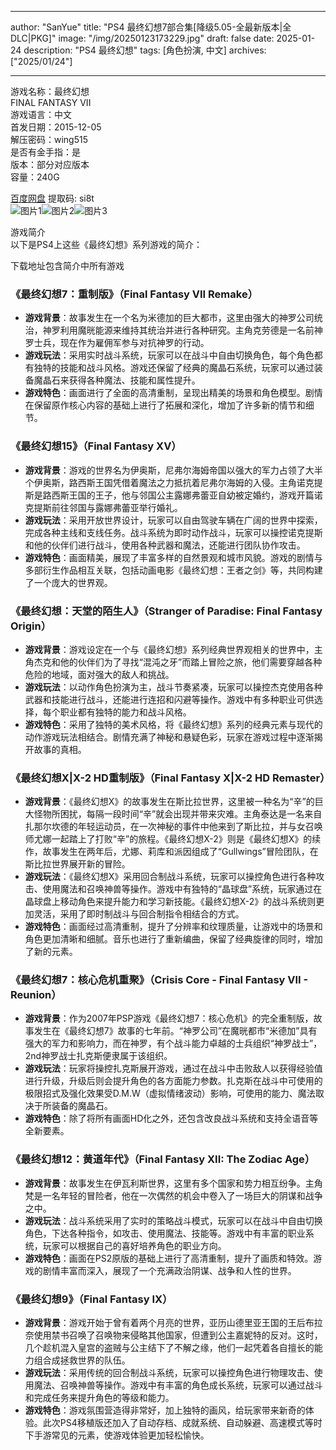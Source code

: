 
---
author: "SanYue"
title: "PS4 最终幻想7部合集[降级5.05-全最新版本|全DLC|PKG]"
image: "/img/20250123173229.jpg"
draft: false
date: 2025-01-24
description: "PS4 最终幻想"
tags: [角色扮演, 中文]
archives: ["2025/01/24"]

---

游戏名称：最终幻想   
FINAL FANTASY VII    
游戏语言：中文  
首发日期：2015-12-05  
解压密码：wing515  
是否有金手指：是  
版本：部分对应版本   
容量：240G

[百度网盘](https://pan.baidu.com/s/1-7RBI30SX99WXUhRm3nLiQ) 提取码: si8t  
![图片1](/img/0a5e6e.jpg)![图片2](/img/33d556.jpg)![图片3](/img/1ec3e2.jpg)  

游戏简介  
以下是PS4上这些《最终幻想》系列游戏的简介：

下载地址包含简介中所有游戏

### 《最终幻想7：重制版》（Final Fantasy VII Remake）
- **游戏背景**：故事发生在一个名为米德加的巨大都市，这里由强大的神罗公司统治，神罗利用魔晄能源来维持其统治并进行各种研究。主角克劳德是一名前神罗士兵，现在作为雇佣军参与对抗神罗的行动。
- **游戏玩法**：采用实时战斗系统，玩家可以在战斗中自由切换角色，每个角色都有独特的技能和战斗风格。游戏还保留了经典的魔晶石系统，玩家可以通过装备魔晶石来获得各种魔法、技能和属性提升。
- **游戏特色**：画面进行了全面的高清重制，呈现出精美的场景和角色模型。剧情在保留原作核心内容的基础上进行了拓展和深化，增加了许多新的情节和细节。

### 《最终幻想15》（Final Fantasy XV）
- **游戏背景**：游戏的世界名为伊奥斯，尼弗尔海姆帝国以强大的军力占领了大半个伊奥斯，路西斯王国凭借着魔法之力抵抗着尼弗尔海姆的入侵。主角诺克提斯是路西斯王国的王子，他与邻国公主露娜弗蕾亚自幼被定婚约，游戏开篇诺克提斯前往邻国与露娜弗蕾亚举行婚礼。
- **游戏玩法**：采用开放世界设计，玩家可以自由驾驶车辆在广阔的世界中探索，完成各种主线和支线任务。战斗系统为即时动作战斗，玩家可以操控诺克提斯和他的伙伴们进行战斗，使用各种武器和魔法，还能进行团队协作攻击。
- **游戏特色**：画面精美，展现了丰富多样的自然景观和城市风貌。游戏的剧情与多部衍生作品相互关联，包括动画电影《最终幻想：王者之剑》等，共同构建了一个庞大的世界观。

### 《最终幻想：天堂的陌生人》（Stranger of Paradise: Final Fantasy Origin）
- **游戏背景**：游戏设定在一个与《最终幻想》系列经典世界观相关的世界中，主角杰克和他的伙伴们为了寻找“混沌之牙”而踏上冒险之旅，他们需要穿越各种危险的地域，面对强大的敌人和挑战。
- **游戏玩法**：以动作角色扮演为主，战斗节奏紧凑，玩家可以操控杰克使用各种武器和技能进行战斗，还能进行连招和闪避等操作。游戏中有多种职业可供选择，每个职业都有独特的能力和战斗风格。
- **游戏特色**：采用了独特的美术风格，将《最终幻想》系列的经典元素与现代的动作游戏玩法相结合。剧情充满了神秘和悬疑色彩，玩家在游戏过程中逐渐揭开故事的真相。

### 《最终幻想X|X-2 HD重制版》（Final Fantasy X|X-2 HD Remaster）
- **游戏背景**：《最终幻想X》的故事发生在斯比拉世界，这里被一种名为“辛”的巨大怪物所困扰，每隔一段时间“辛”就会出现并带来灾难。主角泰达是一名来自扎那尔坎德的年轻运动员，在一次神秘的事件中他来到了斯比拉，并与女召唤师尤娜一起踏上了打败“辛”的旅程。《最终幻想X-2》则是《最终幻想X》的续作，故事发生在两年后，尤娜、莉库和派因组成了“Gullwings”冒险团队，在斯比拉世界展开新的冒险。
- **游戏玩法**：《最终幻想X》采用回合制战斗系统，玩家可以操控角色进行各种攻击、使用魔法和召唤神兽等操作。游戏中有独特的“晶球盘”系统，玩家通过在晶球盘上移动角色来提升能力和学习新技能。《最终幻想X-2》的战斗系统则更加灵活，采用了即时制战斗与回合制指令相结合的方式。
- **游戏特色**：画面经过高清重制，提升了分辨率和纹理质量，让游戏中的场景和角色更加清晰和细腻。音乐也进行了重新编曲，保留了经典旋律的同时，增加了新的元素。

### 《最终幻想7：核心危机重聚》（Crisis Core - Final Fantasy VII - Reunion）
- **游戏背景**：作为2007年PSP游戏《最终幻想7：核心危机》的完全重制版，故事发生在《最终幻想7》故事的七年前。“神罗公司”在魔晄都市“米德加”具有强大的军力和影响力，而在神罗，有个战斗能力卓越的士兵组织“神罗战士”，2nd神罗战士扎克斯便隶属于该组织。
- **游戏玩法**：玩家将操控扎克斯展开游戏，通过在战斗中击败敌人以获得经验值进行升级，升级后则会提升角色的各方面能力参数。扎克斯在战斗中可使用的极限招式及强化效果受D.M.W（虚拟情绪波动）影响，可使用的能力、魔法取决于所装备的魔晶石。
- **游戏特色**：除了将所有画面HD化之外，还包含改良战斗系统和支持全语音等全新要素。

### 《最终幻想12：黄道年代》（Final Fantasy XII: The Zodiac Age）
- **游戏背景**：故事发生在伊瓦利斯世界，这里有多个国家和势力相互纷争。主角梵是一名年轻的冒险者，他在一次偶然的机会中卷入了一场巨大的阴谋和战争之中。
- **游戏玩法**：战斗系统采用了实时的策略战斗模式，玩家可以在战斗中自由切换角色，下达各种指令，如攻击、使用魔法、技能等。游戏中有丰富的职业系统，玩家可以根据自己的喜好培养角色的职业方向。
- **游戏特色**：画面在PS2原版的基础上进行了高清重制，提升了画质和特效。游戏的剧情丰富而深入，展现了一个充满政治阴谋、战争和人性的世界。

### 《最终幻想9》（Final Fantasy IX）
- **游戏背景**：游戏开始于曾有着两个月亮的世界，亚历山德里亚王国的王后布拉奈使用禁书召唤了召唤物来侵略其他国家，但遭到公主嘉妮特的反对。这时，几个趁机混入皇宫的盗贼与公主结下了不解之缘，他们一起凭着各自擅长的能力组合成拯救世界的队伍。
- **游戏玩法**：采用传统的回合制战斗系统，玩家可以操控角色进行物理攻击、使用魔法、召唤神兽等操作。游戏中有丰富的角色成长系统，玩家可以通过战斗和完成任务来提升角色的等级和能力。
- **游戏特色**：游戏氛围营造得非常好，加上独特的画风，给玩家带来新奇的体验。此次PS4移植版还加入了自动存档、成就系统、自动躲避、高速模式等时下手游常见的元素，使游戏体验更加轻松愉快。
